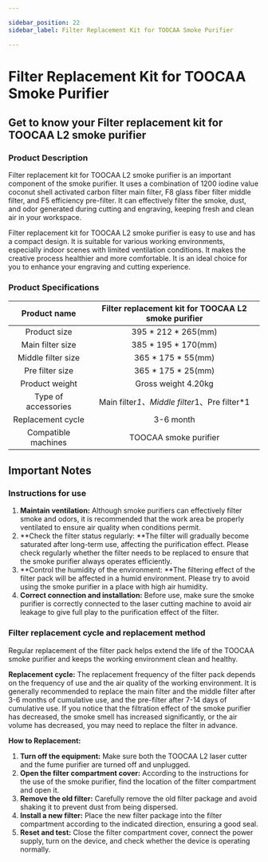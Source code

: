 ```yaml
---

sidebar_position: 22
sidebar_label: Filter Replacement Kit for TOOCAA Smoke Purifier

---
```

# Filter Replacement Kit for TOOCAA Smoke Purifier
## Get to know your Filter replacement kit for TOOCAA L2 smoke purifier
### Product Description
Filter replacement kit for TOOCAA L2 smoke purifier is an important component of the smoke purifier. It uses a combination of 1200 iodine value coconut shell activated carbon filter main filter, F8 glass fiber filter middle filter, and F5 efficiency pre-filter. It can effectively filter the smoke, dust, and odor generated during cutting and engraving, keeping fresh and clean air in your workspace.

Filter replacement kit for TOOCAA L2 smoke purifier is easy to use and has a compact design. It is suitable for various working environments, especially indoor scenes with limited ventilation conditions. It makes the creative process healthier and more comfortable. It is an ideal choice for you to enhance your engraving and cutting experience.

### Product Specifications
| Product name | Filter replacement kit for TOOCAA L2 smoke purifier |
| :---: | :---: |
| Product size | 395 * 212 * 265(mm) |
| Main filter size | 385 * 195 * 170(mm) |
| Middle filter size | 365 * 175 * 55(mm) |
| Pre filter size | 365 * 175 * 25(mm) |
| Product weight | Gross weight 4.20kg |
| Type of accessories | Main filter*1、Middle filter*1、Pre filter*1 |
| Replacement cycle |  3-6 month |
| Compatible machines | TOOCAA smoke purifier |


## Important Notes  
### Instructions for use
1. **Maintain ventilation:** Although smoke purifiers can effectively filter smoke and odors, it is recommended that the work area be properly ventilated to ensure air quality when conditions permit.
2. **Check the filter status regularly: **The filter will gradually become saturated after long-term use, affecting the purification effect. Please check regularly whether the filter needs to be replaced to ensure that the smoke purifier always operates efficiently.
3. **Control the humidity of the environment: **The filtering effect of the filter pack will be affected in a humid environment. Please try to avoid using the smoke purifier in a place with high air humidity.
4. **Correct connection and installation:** Before use, make sure the smoke purifier is correctly connected to the laser cutting machine to avoid air leakage to give full play to the purification effect of the filter.

### Filter replacement cycle and replacement method
Regular replacement of the filter pack helps extend the life of the TOOCAA smoke purifier and keeps the working environment clean and healthy.

**Replacement cycle:** The replacement frequency of the filter pack depends on the frequency of use and the air quality of the working environment. It is generally recommended to replace the main filter and the middle filter after 3-6 months of cumulative use, and the pre-filter after 7-14 days of cumulative use. If you notice that the filtration effect of the smoke purifier has decreased, the smoke smell has increased significantly, or the air volume has decreased, you may need to replace the filter in advance.



**How to Replacement:**

1. **Turn off the equipment:** Make sure both the TOOCAA L2 laser cutter and the fume purifier are turned off and unplugged.
2. **Open the filter compartment cover:** According to the instructions for the use of the smoke purifier, find the location of the filter compartment and open it.
3. **Remove the old filter:** Carefully remove the old filter package and avoid shaking it to prevent dust from being dispersed.
4. **Install a new filter:** Place the new filter package into the filter compartment according to the indicated direction, ensuring a good seal.
5. **Reset and test:** Close the filter compartment cover, connect the power supply, turn on the device, and check whether the device is operating normally.
